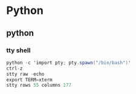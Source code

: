 # Python

## python

### tty shell

```csharp
python -c 'import pty; pty.spawn("/bin/bash")'
ctrl-z
stty raw -echo
export TERM=xterm
stty rows 55 columns 177
```



